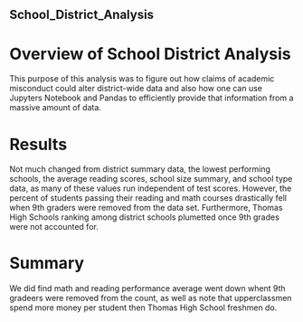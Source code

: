 ## School_District_Analysis
# Overview of School District Analysis
This purpose of this analysis was to figure out how claims of academic misconduct could alter district-wide data and also how one can use Jupyters Notebook and Pandas to efficiently provide that information from a massive amount of data.

# Results
Not much changed from district summary data, the lowest performing schools, the average reading scores, school size summary, and school type data, as many of these values run independent of test scores. However, the percent of students passing their reading and math courses drastically fell when 9th graders were removed from the data set. Furthermore, Thomas High Schools ranking among district schools plumetted once 9th grades were not accounted for. 

# Summary
We did find math and reading performance average went down whent 9th gradeers were removed from the count, as well as note that upperclassmen spend more money per student then Thomas High School freshmen do. 
